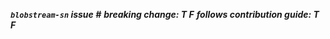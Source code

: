 <!-- markdownlint-disable-next-line MD026 -->
***`blobstream-sn` issue #***
***breaking change: T F***
***follows contribution guide: T F***

<!-- Description Below -->
